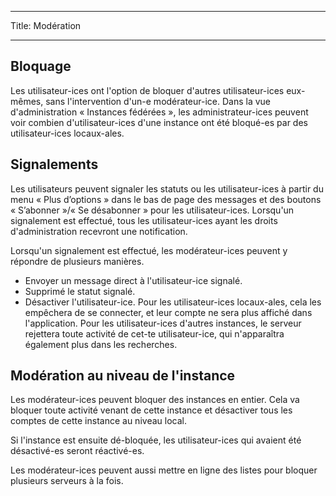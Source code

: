 - - -
Title: Modération
- - -

## Bloquage
Les utilisateur-ices ont l'option de bloquer d'autres utilisateur-ices eux-mêmes, sans l'intervention d'un-e modérateur-ice. Dans la vue d'administration « Instances fédérées », les administrateur-ices peuvent voir combien d'utilisateur-ices d'une instance ont été bloqué-es par des utilisateur-ices locaux-ales.

## Signalements
Les utilisateurs peuvent signaler les statuts ou les utilisateur-ices à partir du menu « Plus d’options » dans le bas de page des messages et des boutons « S’abonner »/« Se désabonner » pour les utilisateur-ices. Lorsqu'un signalement est effectué, tous les utilisateur-ices ayant les droits d'administration recevront une notification.

Lorsqu'un signalement est effectué, les modérateur-ices peuvent y répondre de plusieurs manières.
- Envoyer un message direct à l'utilisateur-ice signalé.
- Supprimé le statut signalé.
- Désactiver l'utilisateur-ice. Pour les utilisateur-ices locaux-ales, cela les empêchera de se connecter, et leur compte ne sera plus affiché dans l'application. Pour les utilisateur-ices d'autres instances, le serveur rejettera toute activité de cet-te utilisateur-ice, qui n'apparaîtra également plus dans les recherches.

## Modération au niveau de l'instance
Les modérateur-ices peuvent bloquer des instances en entier. Cela va bloquer toute activité venant de cette instance et désactiver tous les comptes de cette instance au niveau local.

Si l'instance est ensuite dé-bloquée, les utilisateur-ices qui avaient été désactivé-es seront réactivé-es.

Les modérateur-ices peuvent aussi mettre en ligne des listes pour bloquer plusieurs serveurs à la fois.
